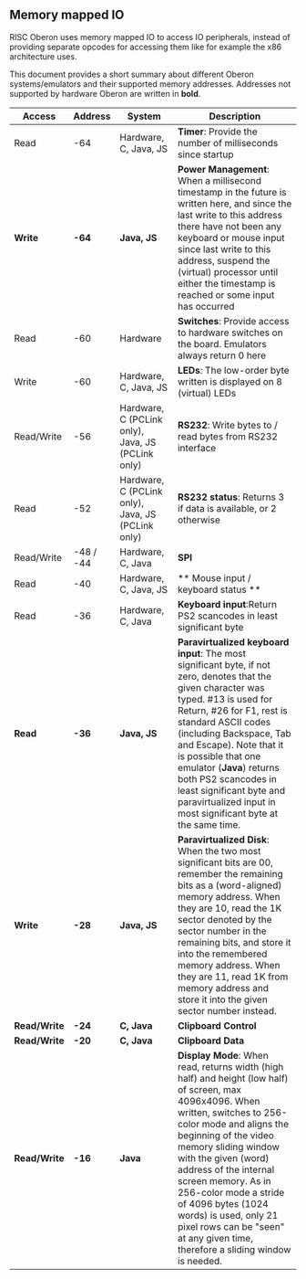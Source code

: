 ## Memory mapped IO

RISC Oberon uses memory mapped IO to access IO peripherals, instead of providing separate opcodes for accessing them like for example the x86 architecture uses.

This document provides a short summary about different Oberon systems/emulators and their supported memory addresses. Addresses not supported by hardware Oberon are written in **bold**.

Access | Address | System | Description
--- | --- | --- | ---
Read | -64 | Hardware, C, Java, JS | **Timer**: Provide the number of milliseconds since startup
**Write** | **-64** | **Java, JS** | **Power Management**: When a millisecond timestamp in the future is written here, and since the last write to this address there have not been any keyboard or mouse input since last write to this address, suspend the (virtual) processor until either the timestamp is reached or some input has occurred
Read | -60 | Hardware | **Switches**: Provide access to hardware switches on the board. Emulators always return 0 here
Write | -60 | Hardware, C, Java, JS | **LEDs**: The low-order byte written is displayed on 8 (virtual) LEDs
Read/Write | -56 | Hardware, C (PCLink only), Java, JS (PCLink only) | **RS232**: Write bytes to / read bytes from RS232 interface
Read | -52 | Hardware, C (PCLink only), Java, JS (PCLink only) | **RS232 status**: Returns 3 if data is available, or 2 otherwise
Read/Write | -48 / -44 | Hardware, C, Java | **SPI**
Read | -40 | Hardware, C, Java, JS | ** Mouse input / keyboard status **
Read | -36 | Hardware, C, Java | **Keyboard input**:Return PS2 scancodes in least significant byte
**Read** | **-36** | **Java, JS** | **Paravirtualized keyboard input**: The most significant byte, if not zero, denotes that the given character was typed. #13 is used for Return,  #26 for F1, rest is standard ASCII codes (including Backspace, Tab and Escape). Note that it is possible that one emulator (**Java**) returns both PS2 scancodes in least significant byte and paravirtualized input in most significant byte at the same time.
**Write** | **-28** | **Java, JS** | **Paravirtualized Disk**: When the two most significant bits are 00, remember the remaining bits as a (word-aligned) memory address. When they are 10, read the 1K sector denoted by the sector number in the remaining bits, and store it into the remembered memory address. When they are 11, read 1K from memory address and store it into the given sector number instead.
**Read/Write** | **-24** | **C, Java** | **Clipboard Control**
**Read/Write** | **-20** | **C, Java** | **Clipboard Data**
**Read/Write** | **-16** | **Java** | **Display Mode**: When read, returns width (high half) and height (low half) of screen, max 4096x4096. When written, switches to 256-color mode and aligns the beginning of the video memory sliding window with the given (word) address of the internal screen memory. As in 256-color mode a stride of 4096 bytes (1024 words) is used, only 21 pixel rows can be "seen" at any given time, therefore a sliding window is needed.
